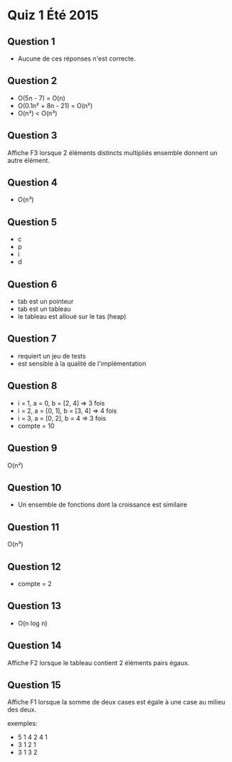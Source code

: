 # Quiz 1 Été 2015

## Question 1
* Aucune de ces réponses n'est correcte.

## Question 2
* O(5n - 7) = O(n)
* O(0.1n² + 8n - 21) = O(n²)
* O(n²) < O(n³)

## Question 3
Affiche F3 lorsque 2 éléments distincts multipliés ensemble donnent un autre élément.

## Question 4
* O(n³)

## Question 5
* c
* p
* i
* d

## Question 6
* tab est un pointeur
* tab est un tableau
* le tableau est alloué sur le tas (heap)

## Question 7
* requiert un jeu de tests
* est sensible à la qualité de l'implémentation

## Question 8
* i = 1, a = 0, b = [2, 4] => 3 fois
* i = 2, a = [0, 1], b = [3, 4] => 4 fois
* i = 3, a = [0, 2], b = 4 => 3 fois
* compte = 10

## Question 9
O(n²)

## Question 10
* Un ensemble de fonctions dont la croissance est similaire

## Question 11
O(n³)

## Question 12
* compte = 2

## Question 13
* O(n log n)

## Question 14
Affiche F2 lorsque le tableau contient 2 éléments pairs égaux.

## Question 15
Affiche F1 lorsque la somme de deux cases est égale à une case au milieu des deux.

exemples:
* 5 1 4 2 4 1
* 3 1 2 1
* 3 1 3 2
